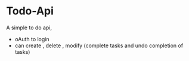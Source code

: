 # Todo-Api
A simple to do api, 

* oAuth to login
* can create , delete , modify (complete tasks and undo completion of tasks)
